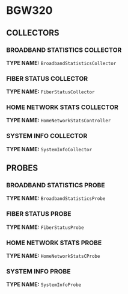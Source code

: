 # BGW320

## COLLECTORS

### BROADBAND STATISTICS COLLECTOR

**TYPE NAME:** `BroadbandStatisticsCollector`

### FIBER STATUS COLLECTOR

**TYPE NAME:** `FiberStatusCollector`

### HOME NETWORK STATS COLLECTOR

**TYPE NAME:** `HomeNetworkStatsController`

### SYSTEM INFO COLLECTOR

**TYPE NAME:** `SystemInfoCollector`

## PROBES

### BROADBAND STATISTICS PROBE

**TYPE NAME:** `BroadbandStatisticsProbe`

### FIBER STATUS PROBE

**TYPE NAME:** `FiberStatusProbe`

### HOME NETWORK STATS PROBE

**TYPE NAME:** `HomeNetworkStatsCProbe`

### SYSTEM INFO PROBE

**TYPE NAME:** `SystemInfoProbe`
